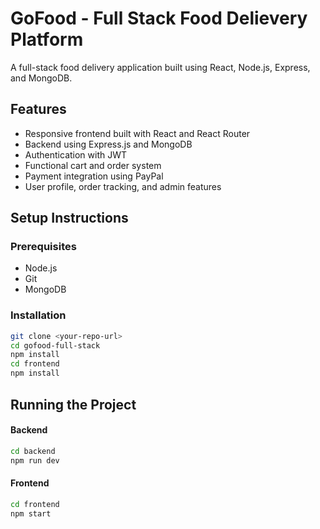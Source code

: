 # GoFood - Full Stack Food Delievery Platform

A full-stack food delivery application built using React, Node.js, Express, and MongoDB.

## Features

- Responsive frontend built with React and React Router
- Backend using Express.js and MongoDB
- Authentication with JWT
- Functional cart and order system
- Payment integration using PayPal
- User profile, order tracking, and admin features

## Setup Instructions

### Prerequisites

- Node.js
- Git
- MongoDB

### Installation

```bash
git clone <your-repo-url>
cd gofood-full-stack
npm install
cd frontend
npm install
```

## Running the Project
  #### Backend
```bash
cd backend
npm run dev
```
  #### Frontend
```bash
cd frontend
npm start
```
